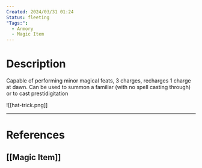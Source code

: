 ```yaml
---
Created: 2024/03/31 01:24
Status: fleeting
"Tags:":
  - Armory
  - Magic Item
---
```

# Description
Capable of performing minor magical feats, 3 charges, recharges 1 charge at dawn.
Can be used to summon a familiar (with no spell casting through) or to cast prestidigitation

![[hat-trick.png]]


---
# References
## [[Magic Item]]